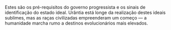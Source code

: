 ﻿Estes são os pré-requisitos do governo progressista e os sinais de identificação do estado ideal. Urântia está longe da realização destes ideais sublimes, mas as raças civilizadas empreenderam um começo — a humanidade marcha rumo a destinos evolucionários mais elevados.